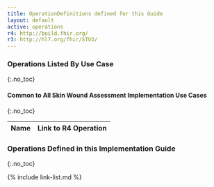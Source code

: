 ```yaml
---
title: OperationDefinitions defined for this Guide
layout: default
active: operations
r4: http://build.fhir.org/
r3: http://hl7.org/fhir/STU3/
---
```


### Operations Listed By Use Case
{:.no_toc}

#### Common to All Skin Wound Assessment Implementation Use Cases
{:.no_toc}

|Name|Link to R4 Operation|
|---|---|

### Operations Defined in this Implementation Guide
{:.no_toc}

{% include link-list.md %}

<br />
